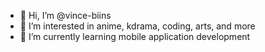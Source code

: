 - 👋 Hi, I’m @vince-biins
- 👀 I’m interested in anime, kdrama, coding, arts, and more
- 🌱 I’m currently learning mobile application development

<!---
vince-biins/vince-biins is a ✨ special ✨ repository because its `README.md` (this file) appears on your GitHub profile.
You can click the Preview link to take a look at your changes.
--->
